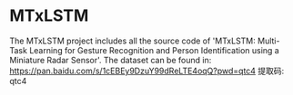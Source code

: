 # MTxLSTM
The MTxLSTM project includes all the source code of 'MTxLSTM: Multi-Task Learning for Gesture Recognition and Person Identification using a Miniature Radar Sensor'. The dataset can be found  in:  https://pan.baidu.com/s/1cEBEy9DzuY99dReLTE4oqQ?pwd=qtc4 提取码: qtc4
